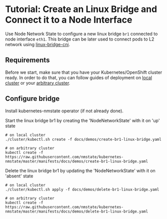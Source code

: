 # Tutorial: Create an Linux Bridge and Connect it to a Node Interface

Use Node Network State to configure a new linux bridge `br1` connected
to node interface `eth1`. This bridge can be later used to connect pods to
L2 network using [linux-bridge-cni](https://github.com/containernetworking/plugins/tree/master/plugins/main/bridge).

## Requirements

Before we start, make sure that you have your Kubernetes/OpenShift cluster
ready. In order to do that, you can follow guides of deployment on
[local cluster](deployment-local-cluster.md) or your
[arbitrary cluster](deployment-arbitrary-cluster.md).

## Configure bridge

Install kubernetes-nmstate operator (if not already done).

Start the linux bridge br1 by creating the 'NodeNetworkState'
with it on 'up' state

```shell
# on local cluster
./cluster/kubectl.sh create -f docs/demos/create-br1-linux-bridge.yaml

# on arbitrary cluster
kubectl create -f https://raw.githubusercontent.com/nmstate/kubernetes-nmstate/master/manifests/docs/demos/create-br1-linux-bridge.yaml
```

Delete the linux bridge br1 by updating the 'NodeNetworkState'
with it on 'absent' state

```shell
# on local cluster
./cluster/kubectl.sh apply -f docs/demos/delete-br1-linux-bridge.yaml

# on arbitrary cluster
kubectl create -f https://raw.githubusercontent.com/nmstate/kubernetes-nmstate/master/manifests/docs/demos/delete-br1-linux-bridge.yaml
```
